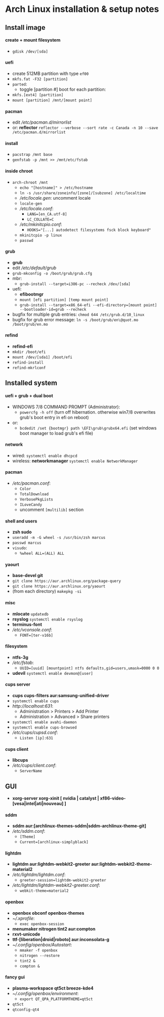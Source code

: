 # Arch Linux installation & setup notes

## Install image

#### create + mount filesystem
- `gdisk /dev/[sda]`

#### uefi
- create 512MB partition with type `ef00`
- `mkfs.fat -F32 [partition]`
- `parted`:
  - toggle [partition #] boot
for each partition:
- `mkfs.[ext4] [partition]`
- `mount [partition] /mnt/[mount point]`

#### pacman
- edit */etc/pacman.d/mirrorlist*
- or: **reflector** `reflector --verbose --sort rate -c Canada -n 10 --save /etc/pacman.d/mirrorlist`

#### install
- `pacstrap /mnt base`
- `genfstab -p /mnt >> /mnt/etc/fstab`

#### inside chroot
- `arch-chroot /mnt`
  - `echo "[hostname]" > /etc/hostname`
  - `ln -s /usr/share/zoneinfo/[zone]/[subzone] /etc/localtime`
  - */etc/locale.gen*: uncomment locale
  - `locale-gen`
  - */etc/locale.conf*:
    - `LANG=[en_CA.utf-8]`
    - `LC_COLLATE=C`
  - */etc/mkinitcpio.conf*:
    - `HOOKS="[...] autodetect filesystems fsck block keyboard"`
  - `mkinitcpio -p linux`
  - `passwd`

#### grub
- **grub**
- edit */etc/default/grub*
- `grub-mkconfig -o /boot/grub/grub.cfg`
- mbr:
  - `grub-install --target=i386-pc --recheck /dev/[sda]`
- uefi:
  - **efibootmgr**
  - `mount [efi partition] [temp mount point]`
  - `grub-install --target=x86_64-efi --efi-directory=[mount point] --bootloader-id=grub --recheck`
- bugfix for multiple grub entries: `chmod 644 /etc/grub.d/10_linux`
- bugfix for grub error message: `ln -s /boot/grub/en\@quot.mo /boot/grub/en.mo`

#### refind
- **refind-efi**
- `mkdir /boot/efi`
- `mount /dev/[sda1] /boot/efi`
- `refind-install`
- `refind-mkrlconf`


## Installed system

#### uefi + grub + dual boot
- WINDOWS 7/8 COMMAND PROMPT (Administrator):
  - `powercfg -h off` (turn off hibernation. otherwise win7/8 overwrites grub's boot entry in efi on reboot)
- or:
  - `bcdedit /set {bootmgr} path \EFI\grub\grubx64.efi` (set windows boot manager to load grub's efi file)

#### network
- wired: `systemctl enable dhcpcd`
- wireless: **networkmanager** `systemctl enable NetworkManager`

#### pacman
- */etc/pacman.conf*:
  - `Color`
  - `TotalDownload`
  - `VerbosePkgLists`
  - `ILoveCandy`
  - uncomment `[multilib]` section

#### shell and users
- **zsh sudo**
- `useradd -m -G wheel -s /usr/bin/zsh marcus`
- `passwd marcus`
- `visudo`:
  - `%wheel ALL=(ALL) ALL`

#### yaourt
- **base-devel git**
- `git clone https://aur.archlinux.org/package-query`
- `git clone https://aur.archlinux.org/yaourt`
- (from each directory) `makepkg -si`

#### misc
- **mlocate** `updatedb`
- **rsyslog** `systemctl enable rsyslog`
- **terminus-font**
- */etc/vconsole.conf*:
  - `FONT=[ter-v16b]`

#### filesystem
- **ntfs-3g**
- */etc/fstab*:
  - `UUID=[uuid] [mountpoint] ntfs defaults,gid=users,umask=0000 0 0`
- **udevil** `systemctl enable devmon@[user]`

#### cups server
- **cups cups-filters aur:samsung-unified-driver**
- `systemctl enable cups`
- *http://localhost:631*:
  - Administration > Printers > Add Printer
  - Administration > Advanced > Share printers
- `systemctl enable avahi-daemon`
- `systemctl enable cups-browsed`
- */etc/cups/cupsd.conf*:
  - `Listen [ip]:631`

#### cups client
- **libcups**
- */etc/cups/client.conf*:
  - `ServerName`

## GUI
- **xorg-server xorg-xinit [ nvidia | catalyst | xf86-video-[vesa|intel|ati|nouveau] ]**

#### sddm
- **sddm aur:[archlinux-themes-sddm|sddm-archlinux-theme-git]**
- */etc/sddm.conf*:
  - `[Theme]`
  - `Current=[archlinux-simplyblack]`

#### lightdm
- **lightdm aur:lightdm-webkit2-greeter aur:lightdm-webkit2-theme-material2**
- */etc/lightdm/lightdm.conf*:
  - `greeter-session=lightdm-webkit2-greeter`
- */etc/lightdm/lightdm-webkit2-greeter.conf*:
  - `webkit-theme=material2`

#### openbox
- **openbox obconf openbox-themes**
- *~/.xprofile*:
  - `exec openbox-session`
- **menumaker nitrogen tint2 aur:compton**
- **rxvt-unicode**
- **ttf-[liberation|droid|roboto] aur:inconsolata-g**
- *~/.config/openbox/Autostart*:
  - `mmaker -f openbox`
  - `nitrogen --restore`
  - `tint2 &`
  - `compton &`

#### fancy gui
- **plasma-workspace qt5ct breeze-kde4**
- *~/.config/openbox/environment*:
  - `export QT_QPA_PLATFORMTHEME=qt5ct`
- `qt5ct`
- `qtconfig-qt4`

